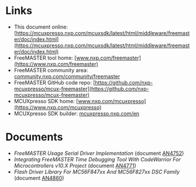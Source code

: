# Links
- This document online: [https://mcuxpresso.nxp.com/mcuxsdk/latest/html/middleware/freemaster/doc/index.html](https://mcuxpresso.nxp.com/mcuxsdk/latest/html/middleware/freemaster/doc/index.html)
- FreeMASTER tool home: [www.nxp.com/freemaster](https://www.nxp.com/freemaster)
- FreeMASTER community area: [community.nxp.com/community/freemaster](https://community.nxp.com/community/freemaster)
- FreeMASTER GitHub code repo: [https://github.com/nxp-mcuxpresso/mcux-freemaster](https://github.com/nxp-mcuxpresso/mcux-freemaster)
- MCUXpresso SDK home: [www.nxp.com/mcuxpresso](https://www.nxp.com/mcuxpresso)
- MCUXpresso SDK builder: [mcuxpresso.nxp.com/en](https://mcuxpresso.nxp.com/en)

# Documents

- *FreeMASTER Usage Serial Driver Implementation* (document [AN4752](http://www.nxp.com/doc/AN4752))
- *Integrating FreeMASTER Time Debugging Tool With CodeWarrior For Microcontrollers v10.X Project* (document [AN4771](http://www.nxp.com/doc/AN4771))
- *Flash Driver Library For MC56F847xx And MC56F827xx DSC Family* (document [AN4860](http://www.nxp.com/doc/AN4860))

